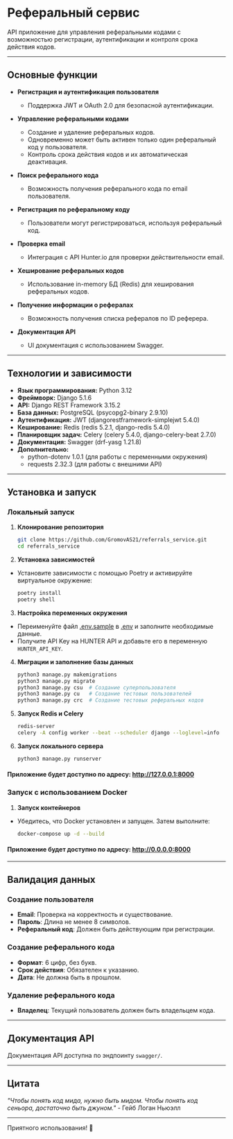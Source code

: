 # Реферальный сервис

API приложение для управления реферальными кодами с возможностью регистрации, аутентификации и контроля срока действия кодов.

---

## Основные функции

- **Регистрация и аутентификация пользователя**  
  - Поддержка JWT и OAuth 2.0 для безопасной аутентификации.

- **Управление реферальными кодами**  
  - Создание и удаление реферальных кодов.  
  - Одновременно может быть активен только один реферальный код у пользователя.  
  - Контроль срока действия кодов и их автоматическая деактивация.  

- **Поиск реферального кода**  
  - Возможность получения реферального кода по email пользователя.

- **Регистрация по реферальному коду**  
  - Пользователи могут регистрироваться, используя реферальный код.

- **Проверка email**  
  - Интеграция с API Hunter.io для проверки действительности email.

- **Хеширование реферальных кодов**  
  - Использование in-memory БД (Redis) для хеширования реферальных кодов.

- **Получение информации о рефералах**  
  - Возможность получения списка рефералов по ID реферера.

- **Документация API**  
  - UI документация с использованием Swagger.

---

## Технологии и зависимости

- **Язык программирования:** Python 3.12
- **Фреймворк:** Django 5.1.6
- **API:** Django REST Framework 3.15.2
- **База данных:** PostgreSQL (psycopg2-binary 2.9.10)
- **Аутентификация:** JWT (djangorestframework-simplejwt 5.4.0)
- **Кеширование:** Redis (redis 5.2.1, django-redis 5.4.0)
- **Планировщик задач:** Celery (celery 5.4.0, django-celery-beat 2.7.0)
- **Документация:** Swagger (drf-yasg 1.21.8)
- **Дополнительно:**  
  - python-dotenv 1.0.1 (для работы с переменными окружения)  
  - requests 2.32.3 (для работы с внешними API)

---

## Установка и запуск

### Локальный запуск

1. **Клонирование репозитория**  
   ```bash
   git clone https://github.com/GromovAS21/referrals_service.git
   cd referrals_service
   ```
2. **Установка зависимостей**
- Установите зависимости с помощью Poetry и активируйте виртуальное окружение:
  ```bash
  poetry install
  poetry shell
  ```
3. **Настройка переменных окружения**
- Переименуйте файл [.env.sample](.env.sample) в [.env](.env.sample) и заполните необходимые данные.
- Получите API Key на HUNTER API и добавьте его в переменную `HUNTER_API_KEY`.

4. **Миграции и заполнение базы данных**
     ```bash
     python3 manage.py makemigrations
     python3 manage.py migrate
     python3 manage.py csu  # Создание суперпользователя
     python3 manage.py cu   # Создание тестовых пользователей
     python3 manage.py crc  # Создание тестовых реферальных кодов
     ```
5. **Запуск Redis и Celery**
     ```bash
   redis-server
   celery -A config worker --beat --scheduler django --loglevel=info
     ```
6. **Запуск локального сервера**
     ```bash
   python3 manage.py runserver
     ```
   
#### Приложение будет доступно по адресу: http://127.0.0.1:8000
   
### Запуск с использованием Docker

1. **Запуск контейнеров**
- Убедитесь, что Docker установлен и запущен. Затем выполните:
  ```bash
  docker-compose up -d --build
  ```
  
#### Приложение будет доступно по адресу: http://0.0.0.0:8000

---

## Валидация данных

### Создание пользователя
- **Email**: Проверка на корректность и существование.
- **Пароль**: Длина не менее 8 символов.
- **Реферальный код**: Должен быть действующим при регистрации.

### Создание реферального кода
- **Формат**: 6 цифр, без букв.
- **Срок действия**: Обязателен к указанию.
- **Дата**: Не должна быть в прошлом.

### Удаление реферального кода
- **Владелец**: Текущий пользователь должен быть владельцем кода.

---

## Документация API
Документация API доступна по эндпоинту `swagger/`.

---

## Цитата
*"Чтобы понять код мида, нужно быть мидом. Чтобы понять код сеньора, достаточно быть джуном."* - Гейб Логан Ньюэлл

---

Приятного использования! 🚀
  

